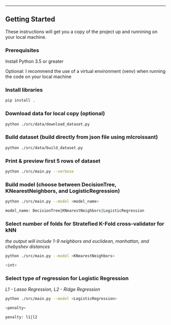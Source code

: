 --------
Getting Started
--------
These instructions will get you a copy of the project up and runnining on your local machine. 

### Prerequisites
Install Python 3.5 or greater

Optional: I recommend the use of a virtual environment (venv) when running the code on your local machine

### Install libraries
```bash
pip install .
```
### Download data for local copy (optional)
```bash
python ./src/data/download_dataset.py
```
### Build dataset (build directly from json file using mlcroissant)
```bash
python ./src/data/build_dataset.py
```
### Print & preview first 5 rows of dataset
```bash
python ./src/main.py --verbose
```
### Build model (choose between DecisionTree, KNearestNeighbors, and LogisticRegression)
```bash
python ./src/main.py --model <model_name>

model_name: DecisionTree|KNearestNeighbors|LogisticRegression
```
### Select number of folds for Stratefied K-Fold cross-validator for kNN 
*the output will include 1-9 neighbors and euclidean, manhattan, and chebyshev distances*
```bash
python ./src/main.py --model <KNearestNeighbors>

<int>
```
### Select type of regression for Logistic Regression
*L1 - Lasso Regression, L2 - Ridge Regression*
```bash
python ./src/main.py --model <LogisticRegression>

<penalty>

penalty: l1|l2
```
